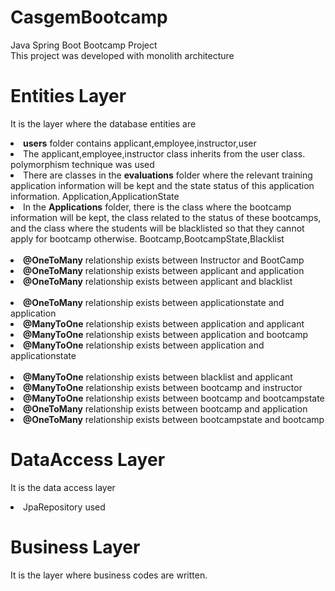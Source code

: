 # CasgemBootcamp
Java Spring Boot Bootcamp Project</br>
This project was developed with monolith architecture

# Entities Layer
It is the layer where the database entities are
<li><b>users</b> folder contains applicant,employee,instructor,user</li>
<li>The applicant,employee,instructor class inherits from the user class. polymorphism technique was used</li>

<li>There are classes in the <b>evaluations</b> folder where the relevant training application information will be kept and the state status of this application information. Application,ApplicationState</li>
<li>In the <b>Applications</b> folder, there is the class where the bootcamp information will be kept, the class related to the status of these bootcamps, and the class where the students will be blacklisted so that they cannot apply for bootcamp otherwise. Bootcamp,BootcampState,Blacklist</li>
</br>
<li><b>@OneToMany</b> relationship exists between Instructor and BootCamp</li>
<li><b>@OneToMany</b> relationship exists between applicant and application</li>
<li><b>@OneToMany</b> relationship exists between applicant and blacklist</li>
</br>
<li><b>@OneToMany</b> relationship exists between applicationstate and application</li>
<li><b>@ManyToOne</b> relationship exists between application and applicant</li>
<li><b>@ManyToOne</b> relationship exists between application and bootcamp</li>
<li><b>@ManyToOne</b> relationship exists between application and applicationstate</li>
</br>
<li><b>@ManyToOne</b> relationship exists between blacklist and applicant</li>
<li><b>@ManyToOne</b> relationship exists between bootcamp and instructor</li>
<li><b>@ManyToOne</b> relationship exists between bootcamp and bootcampstate</li>
<li><b>@OneToMany</b> relationship exists between bootcamp and application</li>
<li><b>@OneToMany</b> relationship exists between bootcampstate and bootcamp</li>

# DataAccess Layer
It is the data access layer
<li>JpaRepository used</li>

# Business Layer
It is the layer where business codes are written.
